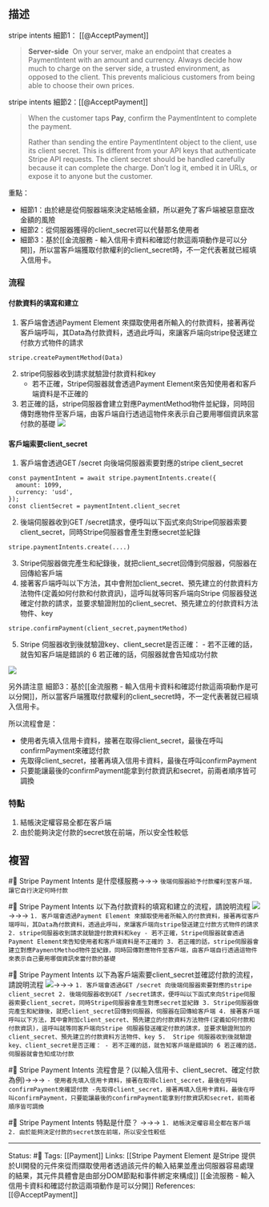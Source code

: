 ## 描述
stripe intents 細節1： [[@AcceptPayment]]
> **Server-side** 
> On your server, make an endpoint that creates a PaymentIntent with an amount and currency. Always decide how much to charge on the server side, a trusted environment, as opposed to the client. This prevents malicious customers from being able to choose their own prices.

stripe intents 細節2：[[@AcceptPayment]]
> When the customer taps **Pay**, confirm the PaymentIntent to complete the payment.
> 
> Rather than sending the entire PaymentIntent object to the client, use its client secret. This is different from your API keys that authenticate Stripe API requests. The client secret should be handled carefully because it can complete the charge. Don’t log it, embed it in URLs, or expose it to anyone but the customer.

重點：
- 細節1：由於總是從伺服器端來決定結帳金額，所以避免了客戶端被惡意竄改金額的風險
- 細節2：從伺服器獲得的client_secret可以代替那名使用者
- 細節3：基於[[金流服務 - 輸入信用卡資料和確認付款這兩項動作是可以分開]]，所以當客戶端獲取付款權利的client_secret時，不一定代表著就已經填入信用卡。

### 流程

#### 付款資料的填寫和建立
1. 客戶端會透過Payment Element 來擷取使用者所輸入的付款資料，接著再從客戶端呼叫，其Data為付款資料，透過此呼叫，來讓客戶端向stripe發送建立付款方式物件的請求
```
stripe.createPaymentMethod(Data)
```
2. stripe伺服器收到請求就驗證付款資料和key
	- 若不正確，Stripe伺服器就會透過Payment Element來告知使用者和客戶端資料是不正確的
3. 若正確的話，stripe伺服器會建立對應PaymentMethod物件並紀錄，同時回傳對應物件至客戶端，由客戶端自行透過這物件來表示自己要用哪個資訊來當付款的基礎
![](https://res.cloudinary.com/dqfxgtyoi/image/upload/v1656946266/blog/paymentFlow/stripe/pre-build-billing-data_wxzoqm.png)

#### 客戶端索要client_secret

1. 客戶端會透過GET /secret 向後端伺服器索要對應的stripe client_secret
```
const paymentIntent = await stripe.paymentIntents.create({
  amount: 1099,
  currency: 'usd',
});
const clientSecret = paymentIntent.client_secret
```
2. 後端伺服器收到GET /secret請求，便呼叫以下函式來向Stripe伺服器索要client_secret，同時Stripe伺服器會產生對應secret並紀錄
```
stripe.paymentIntents.create(....)
```
3. Stripe伺服器做完產生和紀錄後，就把client_secret回傳到伺服器，伺服器在回傳給客戶端
4. 接著客戶端呼叫以下方法，其中會附加client_secret、預先建立的付款資料方法物件(定義如何付款和付款資訊)，這呼叫就等同客戶端向Stripe 伺服器發送確定付款的請求，並要求驗證附加的client_secret、預先建立的付款資料方法物件、key
```
stripe.confirmPayment(client_secret,paymentMethod)
```
5.  Stripe 伺服器收到後就驗證key、client_secret是否正確：
		- 若不正確的話，就告知客戶端是錯誤的
6 若正確的話，伺服器就會告知成功付款

![](https://res.cloudinary.com/dqfxgtyoi/image/upload/v1656946813/blog/paymentFlow/stripe/payment_intents_flow_j2nigv.png)

另外請注意
細節3：基於[[金流服務 - 輸入信用卡資料和確認付款這兩項動作是可以分開]]，所以當客戶端獲取付款權利的client_secret時，不一定代表著就已經填入信用卡。

所以流程會是：
- 使用者先填入信用卡資料，接著在取得client_secret，最後在呼叫confirmPayment來確認付款 
- 先取得client_secret，接著再填入信用卡資料，最後在呼叫confirmPayment
- 只要能讓最後的confirmPayment能拿到付款資訊和secret，前兩者順序皆可調換



### 特點
1. 結帳決定權容易全都在客戶端
2. 由於能夠決定付款的secret放在前端，所以安全性較低

## 複習
#🧠 Stripe Payment Intents 是什麼樣服務->->-> `後端伺服器給予付款權利至客戶端，讓它自行決定何時付款 `
<!--SR:!2023-02-24,143,250-->

#🧠  Stripe Payment Intents 以下為付款資料的填寫和建立的流程，請說明流程 ![](https://res.cloudinary.com/dqfxgtyoi/image/upload/v1656946266/blog/paymentFlow/stripe/pre-build-billing-data_wxzoqm.png)->->-> `1. 客戶端會透過Payment Element 來擷取使用者所輸入的付款資料，接著再從客戶端呼叫，其Data為付款資料，透過此呼叫，來讓客戶端向stripe發送建立付款方式物件的請求2. stripe伺服器收到請求就驗證付款資料和key - 若不正確，Stripe伺服器就會透過Payment Element來告知使用者和客戶端資料是不正確的 3. 若正確的話，stripe伺服器會建立對應PaymentMethod物件並紀錄，同時回傳對應物件至客戶端，由客戶端自行透過這物件來表示自己要用哪個資訊來當付款的基礎`
<!--SR:!2023-04-25,182,250-->


#🧠 Stripe Payment Intents 以下為客戶端索要client_secret並確認付款的流程，請說明流程 ![](https://res.cloudinary.com/dqfxgtyoi/image/upload/v1656946813/blog/paymentFlow/stripe/payment_intents_flow_j2nigv.png)->->-> `1. 客戶端會透過GET /secret 向後端伺服器索要對應的stripe client_secret 2. 後端伺服器收到GET /secret請求，便呼叫以下函式來向Stripe伺服器索要client_secret，同時Stripe伺服器會產生對應secret並紀錄 3. Stripe伺服器做完產生和紀錄後，就把client_secret回傳到伺服器，伺服器在回傳給客戶端 4. 接著客戶端呼叫以下方法，其中會附加client_secret、預先建立的付款資料方法物件(定義如何付款和付款資訊)，這呼叫就等同客戶端向Stripe 伺服器發送確定付款的請求，並要求驗證附加的client_secret、預先建立的付款資料方法物件、key 5.  Stripe 伺服器收到後就驗證key、client_secret是否正確： - 若不正確的話，就告知客戶端是錯誤的 6 若正確的話，伺服器就會告知成功付款`
<!--SR:!2023-04-28,184,250-->


#🧠  Stripe Payment Intents 流程會是？(以輸入信用卡、client_secret、確定付款為例)->->-> `- 使用者先填入信用卡資料，接著在取得client_secret，最後在呼叫confirmPayment來確認付款 -先取得client_secret，接著再填入信用卡資料，最後在呼叫confirmPayment，只要能讓最後的confirmPayment能拿到付款資訊和secret，前兩者順序皆可調換`
<!--SR:!2022-10-28,74,250-->


#🧠 Stripe Payment Intents  特點是什麼？ ->->-> `1. 結帳決定權容易全都在客戶端 2. 由於能夠決定付款的secret放在前端，所以安全性較低`
<!--SR:!2023-02-03,130,250-->

---
Status: #🌱 
Tags:
[[Payment]]
Links:
[[Stripe Payment Element 是Stripe 提供於UI開發的元件來從而擷取使用者透過該元件的輸入結果並產出伺服器容易處理的結果，其元件具體會是由部分DOM節點和事件綁定來構成]]
[[金流服務 - 輸入信用卡資料和確認付款這兩項動作是可以分開]]
References:
[[@AcceptPayment]]